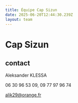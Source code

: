 ```yaml
---
title: Équipe Cap Sizun
date: 2025-06-20T12:44:30.239Z
layout: team
---
```


# Cap Sizun



## contact 

Aleksander KLESSA

06 30 96 53 09, 09 77 97 96 74

alik29@orange.fr

